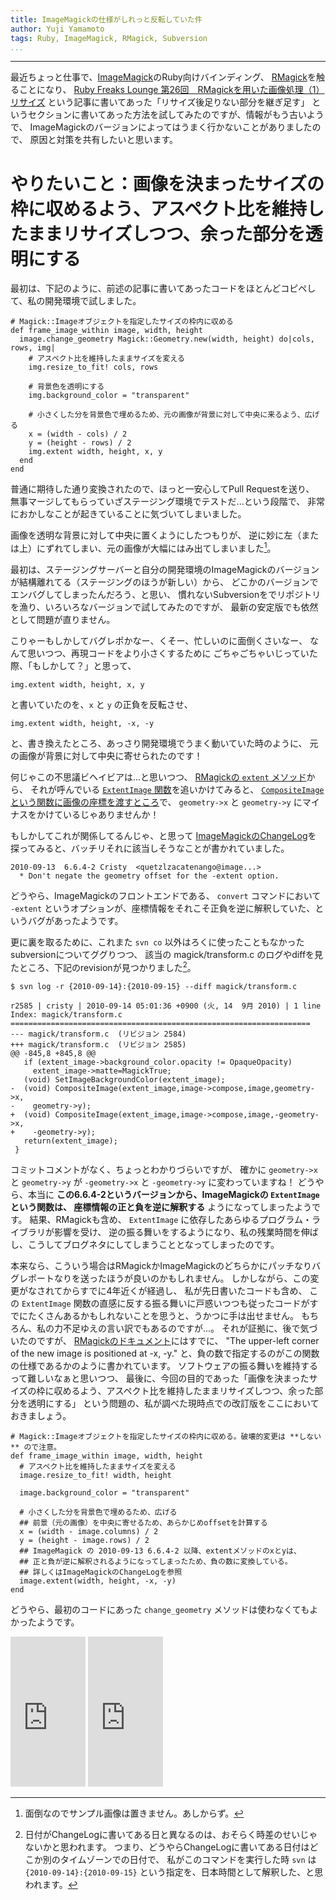 ```yaml
---
title: ImageMagickの仕様がしれっと反転していた件
author: Yuji Yamamoto
tags: Ruby, ImageMagick, RMagick, Subversion
...
```

---

最近ちょっと仕事で、[ImageMagick](http://www.imagemagick.org/)のRuby向けバインディング、
[RMagick](http://rmagick.rubyforge.org/)を触ることになり、
[Ruby Freaks Lounge 第26回　RMagickを用いた画像処理（1）リサイズ](http://gihyo.jp/dev/serial/01/ruby/0026?page=2)
という記事に書いてあった「リサイズ後足りない部分を継ぎ足す」
というセクションに書いてあった方法を試してみたのですが、情報がもう古いようで、
ImageMagickのバージョンによってはうまく行かないことがありましたので、
原因と対策を共有したいと思います。

# やりたいこと：画像を決まったサイズの枠に収めるよう、アスペクト比を維持したままリサイズしつつ、余った部分を透明にする

最初は、下記のように、前述の記事に書いてあったコードをほとんどコピペして、私の開発環境で試しました。

``` {.ruby}
# Magick::Imageオブジェクトを指定したサイズの枠内に収める
def frame_image_within image, width, height
  image.change_geometry Magick::Geometry.new(width, height) do|cols, rows, img|
    # アスペクト比を維持したままサイズを変える
    img.resize_to_fit! cols, rows

    # 背景色を透明にする
    img.background_color = "transparent"

    # 小さくした分を背景色で埋めるため、元の画像が背景に対して中央に来るよう、広げる
    x = (width - cols) / 2
    y = (height - rows) / 2
    img.extent width, height, x, y
  end
end
```

普通に期待した通り変換されたので、ほっと一安心してPull Requestを送り、
無事マージしてもらっていざステージング環境でテストだ...という段階で、
非常におかしなことが起きていることに気づいてしまいました。

画像を透明な背景に対して中央に置くようにしたつもりが、
逆に妙に左（または上）にずれてしまい、元の画像が大幅にはみ出てしまいました[^1]。

[^1]: 面倒なのでサンプル画像は置きません。あしからず。

最初は、ステージングサーバーと自分の開発環境のImageMagickのバージョンが結構離れてる（ステージングのほうが新しい）から、
どこかのバージョンでエンバグしてしまったんだろう、と思い、
慣れないSubversionをでリポジトリを漁り、いろいろなバージョンで試してみたのですが、
最新の安定版でも依然として問題が直りません。

こりゃーもしかしてバグレポかなー、くそー、忙しいのに面倒くさいなー、
なんて思いつつ、再現コードをより小さくするために
ごちゃごちゃいじっていた際、「もしかして？」と思って、
``` {.ruby}
img.extent width, height, x, y
```
と書いていたのを、`x` と `y` の正負を反転させ、
``` {.ruby}
img.extent width, height, -x, -y
```
と、書き換えたところ、あっさり開発環境でうまく動いていた時のように、
元の画像が背景に対して中央に寄せられたのです！

何じゃこの不思議ビヘイビアは...と思いつつ、
[RMagickの `extent` メソッド](https://github.com/rmagick/rmagick/blob/689271fbb439dbf735f120811ac3b2dc79ba95a2/ext/RMagick/rmimage.c#L5878-L5946)から、
それが呼んでいる [`ExtentImage` 関数](http://www.imagemagick.org/api/MagickCore/transform_8c_source.html#l01173)を追いかけてみると、
[`CompositeImage` という関数に画像の座標を渡すところ](http://www.imagemagick.org/api/MagickCore/transform_8c_source.html#l01202)で、
`geometry->x` と `geometry->y` にマイナスをかけているじゃありませんか！

もしかしてこれが関係してるんじゃ、と思って
[ImageMagickのChangeLog](https://subversion.imagemagick.org/subversion/ImageMagick/branches/ImageMagick-6.8.9/ChangeLog)を
探ってみると、バッチリそれに該当しそうなことが書かれていました。
```
2010-09-13  6.6.4-2 Cristy  <quetzlzacatenango@image...>
  * Don't negate the geometry offset for the -extent option.
```
どうやら、ImageMagickのフロントエンドである、 `convert` コマンドにおいて
`-extent` というオプションが、座標情報をそれこそ正負を逆に解釈していた、というバグがあったようです。

更に裏を取るために、これまた `svn co` 以外はろくに使ったこともなかったsubversionについてググりつつ、
該当の magick/transform.c のログやdiffを見たところ、下記のrevisionが見つかりました[^date]。

[^date]: 日付がChangeLogに書いてある日と異なるのは、おそらく時差のせいじゃないかと思われます。
つまり、どうやらChangeLogに書いてある日付はどこか別のタイムゾーンでの日付で、
私がこのコマンドを実行した時 `svn` は `{2010-09-14}:{2010-09-15}` という指定を、日本時間として解釈した、と思われます。

```{.bash}
$ svn log -r {2010-09-14}:{2010-09-15} --diff magick/transform.c
```
```{.diff}
r2585 | cristy | 2010-09-14 05:01:36 +0900 (火, 14  9月 2010) | 1 line
Index: magick/transform.c
===================================================================
--- magick/transform.c  (リビジョン 2584)
+++ magick/transform.c  (リビジョン 2585)
@@ -845,8 +845,8 @@
   if (extent_image->background_color.opacity != OpaqueOpacity)
     extent_image->matte=MagickTrue;
   (void) SetImageBackgroundColor(extent_image);
-  (void) CompositeImage(extent_image,image->compose,image,geometry->x,
-    geometry->y);
+  (void) CompositeImage(extent_image,image->compose,image,-geometry->x,
+    -geometry->y);
   return(extent_image);
 }
```

コミットコメントがなく、ちょっとわかりづらいですが、
確かに `geometry->x` と `geometry->y` が `-geometry->x` と `-geometry->y` に変わっていますね！
どうやら、本当に **この6.6.4-2というバージョンから、ImageMagickの `ExtentImage` という関数は、
座標情報の正と負を逆に解釈する** ようになってしまったようです。
結果、RMagickも含め、 `ExtentImage` に依存したあらゆるプログラム・ライブラリが影響を受け、
逆の振る舞いをするようになり、私の残業時間を伸ばし、こうしてブログネタにしてしまうこととなってしまったのです。

本来なら、こういう場合はRMagickかImageMagickのどちらかにパッチなりバグレポートなりを送ったほうが良いのかもしれません。
しかしながら、この変更がなされてからすでに4年近くが経過し、
私が先日書いたコードも含め、
この `ExtentImage` 関数の直感に反する振る舞いに戸惑いつつも従ったコードがすでにたくさんあるかもしれないことを思うと、うかつに手は出せません。
もちろん、私の力不足ゆえの言い訳でもあるのですが...。
それが証拠に、後で気づいたのですが、
[RMagickのドキュメント](https://rmagick.github.io/image2.html#extent)にはすでに、
"The upper-left corner of the new image is positioned at -x, -y." と、負の数で指定するのがこの関数の仕様であるかのように書かれています。
ソフトウェアの振る舞いを維持するって難しいなぁと思いつつ、
最後に、今回の目的であった「画像を決まったサイズの枠に収めるよう、アスペクト比を維持したままリサイズしつつ、余った部分を透明にする」
という問題の、私が調べた現時点での改訂版をここにおいておきましょう。

```{.ruby}
# Magick::Imageオブジェクトを指定したサイズの枠内に収める。破壊的変更は **しない** ので注意。
def frame_image_within image, width, height
  # アスペクト比を維持したままサイズを変える
  image.resize_to_fit! width, height

  image.background_color = "transparent"

  # 小さくした分を背景色で埋めるため、広げる
  ## 前景（元の画像）を中央に寄せるため、あらかじめoffsetを計算する
  x = (width - image.columns) / 2
  y = (height - image.rows) / 2
  ## ImageMagick の 2010-09-13 6.6.4-2 以降、extentメソッドのxとyは、
  ## 正と負が逆に解釈されるようになってしまったため、負の数に変換している。
  ## 詳しくはImageMagickのChangeLogを参照
  image.extent(width, height, -x, -y)
end
```

どうやら、最初のコードにあった `change_geometry` メソッドは使わなくてもよかったようです。

<iframe src="http://rcm-fe.amazon-adsystem.com/e/cm?t=poe02-22&o=9&p=8&l=as1&asins=4873114144&ref=qf_sp_asin_til&fc1=000000&IS2=1&lt1=_blank&m=amazon&lc1=0000FF&bc1=000000&bg1=FFFFFF&f=ifr" style="width:120px;height:240px;" scrolling="no" marginwidth="0" marginheight="0" frameborder="0"></iframe>

<iframe src="http://rcm-fe.amazon-adsystem.com/e/cm?t=poe02-22&o=9&p=8&l=as1&asins=1904811868&ref=qf_sp_asin_til&fc1=000000&IS2=1&lt1=_blank&m=amazon&lc1=0000FF&bc1=000000&bg1=FFFFFF&f=ifr" style="width:120px;height:240px;" scrolling="no" marginwidth="0" marginheight="0" frameborder="0"></iframe>
